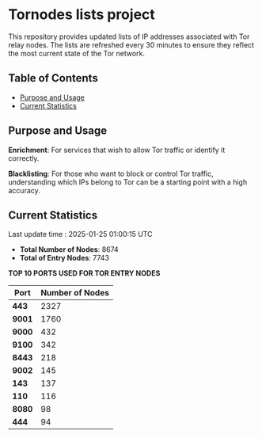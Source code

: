 # Tornodes lists project

This repository provides updated lists of IP addresses associated with Tor relay nodes. The lists are refreshed every 30 minutes to ensure they reflect the most current state of the Tor network.

## Table of Contents

- [Purpose and Usage](#purpose-and-usage)
- [Current Statistics](#current-statistics)


## Purpose and Usage

**Enrichment**: For services that wish to allow Tor traffic or identify it correctly.

**Blacklisting**: For those who want to block or control Tor traffic, understanding which IPs belong to Tor can be a starting point with a high accuracy.

## Current Statistics

Last update time : 2025-01-25 01:00:15 UTC

- **Total Number of Nodes**: 8674
- **Total of Entry Nodes**: 7743

**TOP 10 PORTS USED FOR TOR ENTRY NODES**

| **Port** | **Number of Nodes** |
|------|-----------------|
| **443**   | 2327  |
| **9001**   | 1760  |
| **9000**   | 432  |
| **9100**   | 342  |
| **8443**   | 218  |
| **9002**   | 145  |
| **143**   | 137  |
| **110**   | 116  |
| **8080**   | 98  |
| **444**   | 94  |

